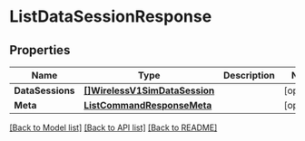 # ListDataSessionResponse

## Properties

Name | Type | Description | Notes
------------ | ------------- | ------------- | -------------
**DataSessions** | [**[]WirelessV1SimDataSession**](wireless.v1.sim.data_session.md) |  | [optional] 
**Meta** | [**ListCommandResponseMeta**](ListCommandResponse_meta.md) |  | [optional] 

[[Back to Model list]](../README.md#documentation-for-models) [[Back to API list]](../README.md#documentation-for-api-endpoints) [[Back to README]](../README.md)


